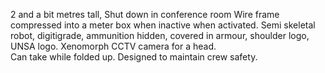 2 and a bit metres tall,
Shut down in conference room
Wire frame compressed into a meter box when inactive when activated.
Semi skeletal robot, digitigrade, ammunition hidden, covered in armour, shoulder logo, UNSA logo.
Xenomorph CCTV camera for a head.  
Can take while folded up.
Designed to maintain crew safety.